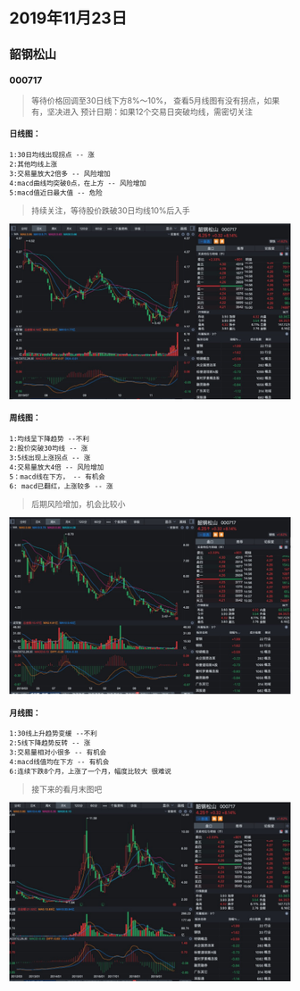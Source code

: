 # 2019年11月23日

## 韶钢松山 
### 000717
> 等待价格回调至30日线下方8%～10%，
> 查看5月线图有没有拐点，如果有，坚决进入
> 预计日期：如果12个交易日突破均线，需密切关注

#### 日线图：
  
 ``` 
 1:30日均线出现拐点 -- 涨
 2:其他均线上涨 
 3:交易量放大2倍多 -- 风险增加
 4:macd曲线均突破0点，在上方 -- 风险增加
 5:macd值近日最大值 -- 危险
 ```
>  持续关注，等待股价跌破30日均线10%后入手

![日线图](./image/000717001.png) 

#### 周线图：

 ``` 
 1:均线呈下降趋势 --不利
 2:股价突破30均线 -- 涨
 3:5线出现上涨拐点 -- 涨
 4:交易量放大4倍 -- 风险增加
 5：macd线在下方， -- 有机会
 6: macd已翻红，上涨较多 -- 涨
 ``` 
 >  后期风险增加，机会比较小
 
![周线图](./image/000717002.png) 

#### 月线图：

 ```
 1:30线上升趋势变缓 --不利
 2:5线下降趋势反转 -- 涨
 3:交易量相对小很多 -- 有机会
 4:macd线值均在下方 -- 有机会
 6:连续下跌8个月，上涨了一个月，幅度比较大 很难说
 ```
  > 接下来的看月末图吧
  
![月线图](./image/000717003.png) 

